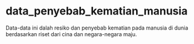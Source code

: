 # data_penyebab_kematian_manusia
Data-data ini dalah resiko dan penyebab kematian pada manusia di dunia berdasarkan riset dari cina dan negara-negara maju.
